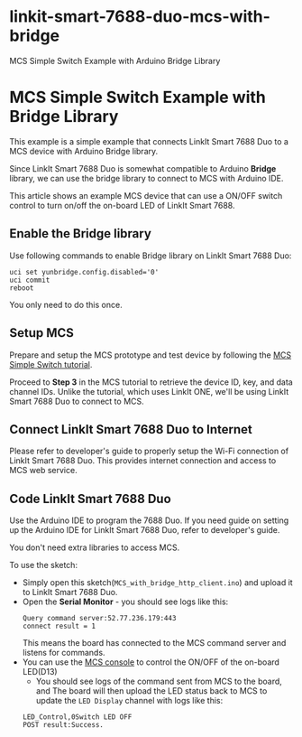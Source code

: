 # linkit-smart-7688-duo-mcs-with-bridge
MCS Simple Switch Example with Arduino Bridge Library

# MCS Simple Switch Example with Bridge Library

This example is a simple example that connects LinkIt Smart 7688 Duo to a MCS device with Arduino Bridge library.

Since LinkIt Smart 7688 Duo is somewhat compatible to Arduino **Bridge** library, we can use the bridge library to connect to MCS with Arduino IDE. 

This article shows an example MCS device that can use a ON/OFF switch control to turn on/off the on-board LED of LinkIt Smart 7688.

## Enable the Bridge library
Use following commands to enable Bridge library on LinkIt Smart 7688 Duo:
~~~
uci set yunbridge.config.disabled='0'
uci commit
reboot
~~~
You only need to do this once.

## Setup MCS
Prepare and setup the MCS prototype and test device by following the [MCS Simple Switch tutorial](https://mcs.mediatek.com/resources/latest/tutorial/implementing_using_linkit_one). 

Proceed to **Step 3** in the MCS tutorial to retrieve the device ID, key, and data channel IDs. Unlike the tutorial, which uses LinkIt ONE, we'll be using LinkIt Smart 7688 Duo to connect to MCS.

## Connect LinkIt Smart 7688 Duo to Internet
Please refer to developer's guide to properly setup the Wi-Fi connection of LinkIt Smart 7688 Duo. This provides internet connection and access to MCS web service.

## Code LinkIt Smart 7688 Duo
Use the Arduino IDE to program the 7688 Duo. If you need guide on setting up the Arduino IDE for LinkIt Smart 7688 Duo, refer to developer's guide.

You don't need extra libraries to access MCS. 

To use the sketch:

 * Simply open this sketch(`MCS_with_bridge_http_client.ino`) and upload it to LinkIt Smart 7688 Duo. 
 * Open the **Serial Monitor** - you should see logs like this:
   ~~~
   Query command server:52.77.236.179:443
   connect result = 1
   ~~~
   This means the board has connected to the MCS command server and listens for commands.
 * You can use the [MCS console](https://mcs.mediatek.com/v2console/) to control the ON/OFF of the on-board LED(D13)
    * You should see logs of the command sent from MCS to the board, and The board will then upload the LED status back to MCS to update the `LED Display` channel with logs like this:
    ~~~
    LED_Control,0Switch LED OFF
    POST result:Success.
    ~~~

